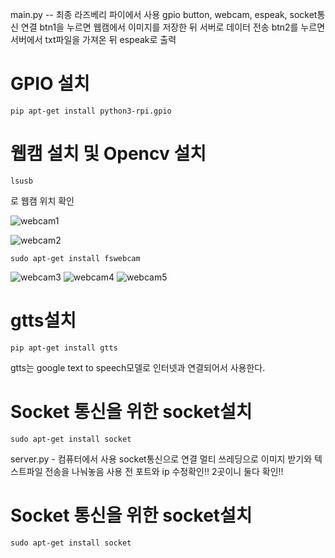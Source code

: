 main.py -- 최종 라즈베리 파이에서 사용
gpio button, webcam, espeak, socket통신 연결
btn1을 누르면 웹캠에서 이미지를 저장한 뒤 서버로 데이터 전송
btn2를 누르면 서버에서 txt파일을 가져온 뒤 espeak로 출력

# GPIO 설치
```shell
pip apt-get install python3-rpi.gpio
```

# 웹캠 설치 및 Opencv 설치
```shell
lsusb
```
로 웹캠 위치 확인

![webcam1](https://mblogthumb-phinf.pstatic.net/MjAyMTA3MjlfMTQ1/MDAxNjI3NDg2OTAzMjc4.go3bDFBSByDGBuy_Ks--Dl1m2FsDL0-ZiCfcLG4FWe8g.PsEGHwI-H14Vn5HFWATAcmXHAPlPGhpIvI7TWLggMrQg.PNG.chgy2131/image.png?type=w800)

![webcam2](https://mblogthumb-phinf.pstatic.net/MjAyMTA3MjlfMjMx/MDAxNjI3NDg2OTIyMzM5.U0Txmh66jsXJGX102DKbXWKoTF3R8MXwhlEP0UKBhvYg.Mg9GuTjxhxFjFsqqlUKhxsc-zuxQDaUrM_Qd-G6Xj4og.PNG.chgy2131/image.png?type=w800)

```shell
sudo apt-get install fswebcam
```
![webcam3](https://mblogthumb-phinf.pstatic.net/MjAyMTA3MjlfMTgz/MDAxNjI3NDg3MDE4MTkz.Hr14HMlg80wdzabESDA23dTWquq14IzvlcN0UkvESWUg.XS6bGCH82RYboFomaqk5BpIXRgmvBoJKM88WBo1B8qsg.PNG.chgy2131/image.png?type=w800)
![webcam4](https://mblogthumb-phinf.pstatic.net/MjAyMTA3MjlfOTYg/MDAxNjI3NDg3MDIzODk2.75fXi8FbMJXiKE-V-SN3Vf61U0P8-4vmm109c_WsH4Mg.QL2fYuNm4gAVjXnYZelP3MugbzlCYIQXqd5A6sUA9RYg.PNG.chgy2131/image.png?type=w800)
![webcam5](https://mblogthumb-phinf.pstatic.net/MjAyMTA3MjlfMjAz/MDAxNjI3NDg3MDI4NzEy.R54n9UaZ0grGixdZ5sbUIXcPu6pLlqnigHfakpZ0XE8g.4y2xA8KQvOG_eo1W3QYwSWhFs6CpzG3MA2pS2ppK7y8g.PNG.chgy2131/image.png?type=w800)

# gtts설치
```shell
pip apt-get install gtts
```
gtts는 google text to speech모델로 인터넷과 연결되어서 사용한다.

# Socket 통신을 위한 socket설치
```shell
﻿sudo apt-get install socket
```

server.py - 컴퓨터에서 사용
socket통신으로 연결
멀티 쓰레딩으로 이미지 받기와 텍스트파일 전송을 나눠놓음
사용 전 포트와 ip 수정확인!! 2곳이니 둘다 확인!!


# Socket 통신을 위한 socket설치
```shell
﻿sudo apt-get install socket
```
